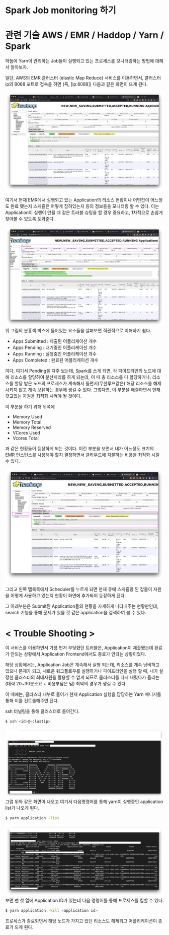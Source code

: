 # Spark Job monitoring 하기
# 관련 기술 AWS / EMR / Haddop / Yarn / Spark

하둡에 Yarn이 관리하는 Job들이 실행되고 있는 프로세스를 모니터링하는 방법에 대해서 알아보자.

일단, AWS의 EMR 클러스터 (elastic Map Reduce) 서비스를 이용하면서, 클러스터 ip의 8088 포트로 접속을 하면 (즉, [ip:8088]) 다음과 같은 화면이 뜨게 된다.

<img src = "./img/01 Hadoop Job monitoring/img1.png"></img>

여기서 현재 EMR에서 실행되고 있는 Application의 리소스 현황이나 어떤잡이 어느정도 완료 됐는지 스케쥴은 어떻게 잡혀있는지 등의 정보들을 모니터링 할 수 있다. 이는 Application이 실행이 안될 때 같은 트러블 슈팅을 할 경우 중요하고, 1차적으로 손쉽게 찾아볼 수 있도록 도와준다.

<img src = "./img/01 Hadoop Job monitoring/img2.png"></img>
위 그림의 분홍색 박스에 들어있는 요소들을 살펴보면 직관적으로 이해하기 쉽다.

- Apps Submitted : 제출된 어플리케이션 개수
- Apps Pending : 대기중인 어플리케이션 개수
- Apps Running : 실행중인 어플리케이션 개수
- Apps Completed : 완료된 어플리케이션 개수

이다, 여기서 Pending을 자주 보는데, Spark를 쓰게 되면, 각 파이프라인의 노드에 대해 리소스를 할당하여 분산처리를 하게 되는데, 이 때 총 리소스를 다 할당하거나, 리소스를 할당 받은 노드의 프로세스가 계속해서 돌면서(무한루프같은) 해당 리소스를 해제시키지 않고 계속 보유하는 경우에 생길 수 있다. 그렇다면, 이 부분을 해결하면서 현재 갖고있는 자원을 최적화 시켜야 될 것이다.

이 부분을 하기 위해 뒤쪽에 
- Memory Used
- Memory Total
- Memory Reserved
- VCores Used
- Vcores Total

과 같은 현황들이 등장하게 되는 것이다. 이런 부분을 보면서 내가 어느정도 크기의 EMR 인스턴스를 사용해야 할지 결정하면서 클라우드에 지불하는 비용을 최적화 시킬 수 있다.

<img src = "./img/01 Hadoop Job monitoring/img3.png"></img>

그리고 왼쪽 탭목록에서 Scheduler를 누르게 되면 현재 큐에 스케쥴링 된 잡들이 자원을 어떻게 사용하고 있는지 현황이 화면에 추가되어 등장하게 된다.

그 아래부분은 Submit된 Application들의 현황을 자세하게 나타내주는 현황판인데, search 기능을 통해 문제가 있을 것 같은 application을 검색하여 볼 수 있다.

# < Trouble Shooting >

이 서비스를 이용하면서 가장 먼저 부딪혔던 트러블은, Application이 제출됐는데 완료가 안되는 상황에서 Application Frontend에서도 종료가 안되는 상황이었다.

해당 상황에서는, Application Job은 계속해서 실행 되는데, 리소스를 계속 낭비하고 있으니 문제가 되고, 새로운 워크플로우를 실행하거나 파이프라인을 실행 할 때, 내가 설정한 클러스터의 최대자원을 활용할 수 없게 되므로 클러스터를 다시 내렸다가 올리는(대략 20~30분소요 + 비용부담은 덤) 최악의 경우가 생길 수 있다.

이 때에는, 클러스터 내부로 들어가 현재 Application 실행을 담당하는 Yarn 매니저를 통해 이를 컨트롤해주면 된다.

ssh 터널링을 통해 클러스터로 들어간다.
```zsh
$ ssh <id>@<clustip>
```
<img src = "./img/01 Hadoop Job monitoring/img4.png"></img>
그럼 위와 같은 화면이 나오고 여기서 다음명령어를 통해 yarn이 실행중인 application list가 나오게 된다.
```zsh
$ yarn application -list
```
<img src = "./img/01 Hadoop Job monitoring/img5.png"></img>
보면 맨 첫 열에 Application ID가 있는데 다음 명령어를 통해 프로세스를 킬할 수 있다.
```zsh
$ yarn application -kill <application id>
```
프로세스가 종료되면서 해당 노드가 가지고 있던 리소스도 해제되고 어플리케이션이 종료가 되게 된다.
